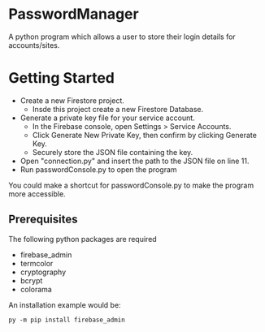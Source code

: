 # PasswordManager
A python program which allows a user to store their login details for accounts/sites.

# Getting Started
- Create a new Firestore project.
  - Insde this project create a new Firestore Database.
- Generate a private key file for your service account.
  - In the Firebase console, open Settings > Service Accounts.
  - Click Generate New Private Key, then confirm by clicking Generate Key.
  - Securely store the JSON file containing the key.
- Open "connection.py" and insert the path to the JSON file on line 11.
- Run passwordConsole.py to open the program

You could make a shortcut for passwordConsole.py to make the program more accessible.

## Prerequisites
The following python packages are required
- firebase_admin
- termcolor
- cryptography
- bcrypt
- colorama

An installation example would be:
```
py -m pip install firebase_admin
```
